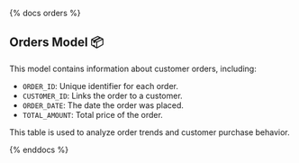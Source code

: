 {% docs orders %}

## Orders Model 📦

This model contains information about customer orders, including:

- `ORDER_ID`: Unique identifier for each order.
- `CUSTOMER_ID`: Links the order to a customer.
- `ORDER_DATE`: The date the order was placed.
- `TOTAL_AMOUNT`: Total price of the order.

This table is used to analyze order trends and customer purchase behavior.

{% enddocs %}

